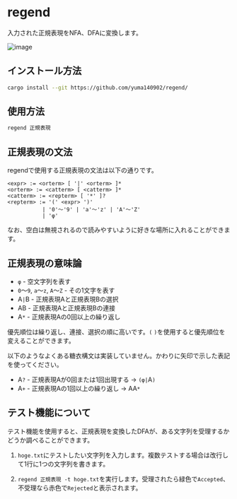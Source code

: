 # regend

入力された正規表現をNFA、DFAに変換します。

![image](https://github.com/yuma140902/regend/assets/23431077/3762e771-07e0-4183-9a0d-a5131ac622bd)

## インストール方法

```sh
cargo install --git https://github.com/yuma140902/regend/
```

## 使用方法

```sh
regend 正規表現
```

## 正規表現の文法

regendで使用する正規表現の文法は以下の通りです。

```
<expr> := <orterm> [ '|' <orterm> ]*
<orterm> := <catterm> [ <catterm> ]*
<catterm> := <repterm> [ '*' ]?
<repterm> := '(' <expr> ')'
           | '0'～'9' | 'a'～'z' | 'A'～'Z'
           | 'φ'
```

なお、空白は無視されるので読みやすいように好きな場所に入れることができます。

## 正規表現の意味論

- `φ` - 空文字列を表す
- `0`～`9`, `a`～`z`, `A`～`Z` - その1文字を表す
- A`|`B - 正規表現Aと正規表現Bの選択
- AB - 正規表現Aと正規表現Bの連接
- A`*` - 正規表現Aの0回以上の繰り返し

優先順位は繰り返し、連接、選択の順に高いです。`(` `)`を使用すると優先順位を変えることができます。

以下のようなよくある糖衣構文は実装していません。かわりに矢印で示した表記を使ってください。

- A`?` - 正規表現Aが0回または1回出現する → `(φ|`A`)`
- A`+` - 正規表現Aの1回以上の繰り返し → AA`*`

## テスト機能について

テスト機能を使用すると、正規表現を変換したDFAが、ある文字列を受理するかどうか調べることができます。

1. `hoge.txt`にテストしたい文字列を入力します。複数テストする場合は改行して1行に1つの文字列を書きます。

2. `regend 正規表現 -t hoge.txt`を実行します。受理されたら緑色で`Accepted`、不受理なら赤色で`Rejected`と表示されます。
